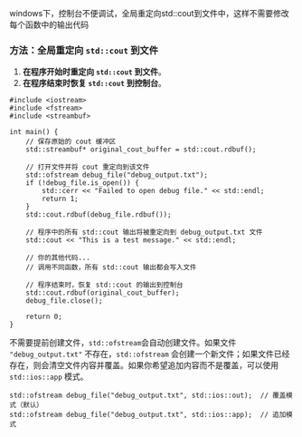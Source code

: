 windows下，控制台不便调试，全局重定向std::cout到文件中，这样不需要修改每个函数中的输出代码
### 方法：全局重定向 `std::cout` 到文件

1. **在程序开始时重定向 `std::cout` 到文件**。
2. **在程序结束时恢复 `std::cout` 到控制台**。

```
#include <iostream>
#include <fstream>
#include <streambuf>

int main() {
    // 保存原始的 cout 缓冲区
    std::streambuf* original_cout_buffer = std::cout.rdbuf();

    // 打开文件并将 cout 重定向到该文件
    std::ofstream debug_file("debug_output.txt");
    if (!debug_file.is_open()) {
        std::cerr << "Failed to open debug file." << std::endl;
        return 1;
    }
    std::cout.rdbuf(debug_file.rdbuf());

    // 程序中的所有 std::cout 输出将被重定向到 debug_output.txt 文件
    std::cout << "This is a test message." << std::endl;

    // 你的其他代码...
    // 调用不同函数，所有 std::cout 输出都会写入文件

    // 程序结束时，恢复 std::cout 的输出到控制台
    std::cout.rdbuf(original_cout_buffer);
    debug_file.close();

    return 0;
}

```
不需要提前创建文件，`std::ofstream`会自动创建文件。如果文件 `"debug_output.txt"` 不存在，`std::ofstream` 会创建一个新文件；如果文件已经存在，则会清空文件内容并覆盖。如果你希望追加内容而不是覆盖，可以使用 `std::ios::app` 模式。
```
std::ofstream debug_file("debug_output.txt", std::ios::out);  // 覆盖模式（默认）
std::ofstream debug_file("debug_output.txt", std::ios::app);  // 追加模式
```